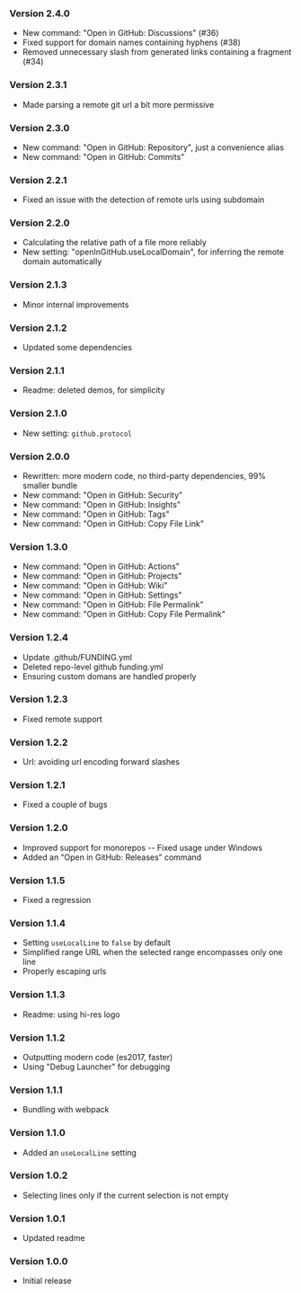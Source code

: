 ### Version 2.4.0
- New command: "Open in GitHub: Discussions" (#36)
- Fixed support for domain names containing hyphens (#38)
- Removed unnecessary slash from generated links containing a fragment (#34)

### Version 2.3.1
- Made parsing a remote git url a bit more permissive

### Version 2.3.0
- New command: "Open in GitHub: Repository", just a convenience alias
- New command: "Open in GitHub: Commits"

### Version 2.2.1
- Fixed an issue with the detection of remote urls using subdomain

### Version 2.2.0
- Calculating the relative path of a file more reliably
- New setting: "openInGitHub.useLocalDomain", for inferring the remote domain automatically

### Version 2.1.3
- Minor internal improvements

### Version 2.1.2
- Updated some dependencies

### Version 2.1.1
- Readme: deleted demos, for simplicity

### Version 2.1.0
- New setting: `github.protocol`

### Version 2.0.0
- Rewritten: more modern code, no third-party dependencies, 99% smaller bundle
- New command: "Open in GitHub: Security"
- New command: "Open in GitHub: Insights"
- New command: "Open in GitHub: Tags"
- New command: "Open in GitHub: Copy File Link"

### Version 1.3.0
- New command: "Open in GitHub: Actions"
- New command: "Open in GitHub: Projects"
- New command: "Open in GitHub: Wiki"
- New command: "Open in GitHub: Settings"
- New command: "Open in GitHub: File Permalink"
- New command: "Open in GitHub: Copy File Permalink"

### Version 1.2.4
- Update .github/FUNDING.yml
- Deleted repo-level github funding.yml
- Ensuring custom domans are handled properly

### Version 1.2.3
- Fixed remote support

### Version 1.2.2
- Url: avoiding url encoding forward slashes

### Version 1.2.1
- Fixed a couple of bugs

### Version 1.2.0
- Improved support for monorepos -- Fixed usage under Windows
- Added an “Open in GitHub: Releases” command

### Version 1.1.5
- Fixed a regression

### Version 1.1.4
- Setting `useLocalLine` to `false` by default
- Simplified range URL when the selected range encompasses only one line
- Properly escaping urls

### Version 1.1.3
- Readme: using hi-res logo

### Version 1.1.2
- Outputting modern code (es2017, faster)
- Using "Debug Launcher" for debugging

### Version 1.1.1
- Bundling with webpack

### Version 1.1.0
- Added an `useLocalLine` setting

### Version 1.0.2
- Selecting lines only if the current selection is not empty

### Version 1.0.1
- Updated readme

### Version 1.0.0
- Initial release
